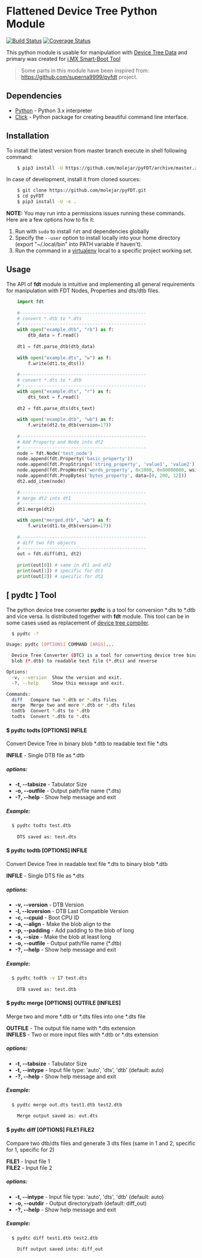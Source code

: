 # Flattened Device Tree Python Module 

[![Build Status](https://travis-ci.org/molejar/pyFDT.svg?branch=master)](https://travis-ci.org/molejar/pyFDT)
[![Coverage Status](https://coveralls.io/repos/github/molejar/pyFDT/badge.svg)](https://coveralls.io/github/molejar/pyFDT)

This python module is usable for manipulation with [Device Tree Data](https://www.devicetree.org/) and primary was 
created for [i.MX Smart-Boot Tool](https://github.com/molejar/pyIMX/blob/master/doc/imxsb.md)

> Some parts in this module have been inspired from: https://github.com/superna9999/pyfdt project.


Dependencies
------------

- [Python](https://www.python.org) - Python 3.x interpreter
- [Click](http://click.pocoo.org/6) - Python package for creating beautiful command line interface.

Installation
------------

To install the latest version from master branch execute in shell following command:

``` bash
    $ pip3 install -U https://github.com/molejar/pyFDT/archive/master.zip
```

In case of development, install it from cloned sources:

``` bash
    $ git clone https://github.com/molejar/pyFDT.git
    $ cd pyFDT
    $ pip3 install -U -e .
```

**NOTE:** You may run into a permissions issues running these commands. Here are a few options how to fix it:

1. Run with `sudo` to install `fdt` and dependencies globally
2. Specify the `--user` option to install locally into your home directory (export "~/.local/bin" into PATH variable if haven't).
3. Run the command in a [virtualenv](https://virtualenv.pypa.io/en/latest/) local to a specific project working set.


Usage
-----

The API of **fdt** module is intuitive and implementing all general requirements for manipulation with FDT Nodes, Properties and dts/dtb files.

```python
    import fdt
    
    #-----------------------------------------------
    # convert *.dtb to *.dts
    # ----------------------------------------------
    with open("example.dtb", "rb") as f:
        dtb_data = f.read()
        
    dt1 = fdt.parse_dtb(dtb_data)
    
    with open("example.dts", "w") as f:
        f.write(dt1.to_dts())
        
    #-----------------------------------------------
    # convert *.dts to *.dtb
    # ----------------------------------------------
    with open("example.dts", "r") as f:
        dts_text = f.read()
        
    dt2 = fdt.parse_dts(dts_text)
    
    with open("example.dtb", "wb") as f:
        f.write(dt2.to_dtb(version=17))
        
    #-----------------------------------------------
    # Add Property and Node into dt2
    # ----------------------------------------------
    node = fdt.Node('test_node')
    node.append(fdt.Property('basic_property'))
    node.append(fdt.PropStrings('string_property', 'value1', 'value2'))
    node.append(fdt.PropWords('words_property', 0x1000, 0x80000000, wsize=32))
    node.append(fdt.PropBytes('bytes_property', data=[0, 200, 12]))
    dt2.add_item(node)
    
    #-----------------------------------------------
    # merge dt2 into dt1
    # ----------------------------------------------
    dt1.merge(dt2)

    with open("merged.dtb", "wb") as f:
        f.write(dt1.to_dtb(version=17))
        
    #-----------------------------------------------
    # diff two fdt objects
    # ----------------------------------------------
    out = fdt.diff(dt1, dt2)
    
    print(out[0]) # same in dt1 and dt2
    print(out[1]) # specific for dt1
    print(out[2]) # specific for dt2
```

[ pydtc ] Tool
--------------

The python device tree converter **pydtc** is a tool for conversion *.dts to *.dtb and vice versa. Is distributed
together with **fdt** module. This tool can be in some cases used as replacement of [device tree compiler](https://git.kernel.org/pub/scm/utils/dtc/dtc.git).  

```bash
  $ pydtc -?

Usage: pydtc [OPTIONS] COMMAND [ARGS]...

  Device Tree Converter (DTC) is a tool for converting device tree binary
  blob (*.dtb) to readable text file (*.dts) and reverse

Options:
  -v, --version  Show the version and exit.
  -?, --help     Show this message and exit.

Commands:
  diff   Compare two *.dtb or *.dts files
  merge  Merge two and more *.dtb or *.dts files
  todtb  Convert *.dts to *.dtb
  todts  Convert *.dtb to *.dts
```


#### $ pydtc todts [OPTIONS] INFILE

Convert Device Tree in binary blob *.dtb to readable text file *.dts

**INFILE** - Single DTB file as *.dtb

##### options:
* **-t, --tabsize** - Tabulator Size
* **-o, --outfile** - Output path/file name (*.dts)
* **-?, --help** - Show help message and exit

##### Example:

``` bash
  $ pydtc todts test.dtb
    
    DTS saved as: test.dts
```

#### $ pydtc todtb [OPTIONS] INFILE

Convert Device Tree in readable text file *.dts to binary blob *.dtb

**INFILE** - Single DTS file as *.dts

##### options:
* **-v, --version** - DTB Version
* **-l, --lcversion** - DTB Last Compatible Version
* **-c, --cpuid** - Boot CPU ID
* **-a, --align** - Make the blob align to the <bytes>
* **-p, --padding** - Add padding to the blob of <bytes> long
* **-s, --size** - Make the blob at least <bytes> long
* **-o, --outfile** - Output path/file name (*.dtb)
* **-?, --help** - Show help message and exit

##### Example:

``` bash
  $ pydtc todtb -v 17 test.dts
  
    DTB saved as: test.dtb
```

#### $ pydtc merge [OPTIONS] OUTFILE [INFILES]

Merge two and more *.dtb or *.dts files into one *.dts file

**OUTFILE** - The output file name with *.dts extension <br>
**INFILES** - Two or more input files with *.dtb or *.dts extension

##### options:
* **-t, --tabsize** - Tabulator Size
* **-t, --intype** - Input file type: 'auto', 'dts', 'dtb' (default: auto)
* **-?, --help** - Show help message and exit

##### Example:

``` bash
  $ pydtc merge out.dts test1.dtb test2.dtb
    
    Merge output saved as: out.dts
```

#### $ pydtc diff [OPTIONS] FILE1 FILE2

Compare two dtb/dts files and generate 3 dts files (same in 1 and 2, specific for 1, specific for 2)

**FILE1** - Input file 1 <br>
**FILE2** - Input file 2

##### options:
* **-t, --intype** - Input file type: 'auto', 'dts', 'dtb' (default: auto)
* **-o, --outdir** - Output directory/path (default: diff_out)
* **-?, --help** - Show help message and exit

##### Example:

``` bash
  $ pydtc diff test1.dtb test2.dtb
    
    Diff output saved into: diff_out
```
